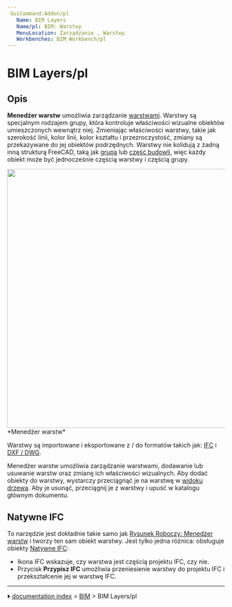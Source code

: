 ```yaml
---
 GuiCommand:Addon/pl
   Name: BIM Layers
   Name/pl: BIM: Warstwy
   MenuLocation: Zarządzanie , Warstwy
   Workbenches: BIM_Workbench/pl
---
```


# BIM Layers/pl



## Opis

**Menedżer warstw** umożliwia zarządzanie [warstwami](Draft_Layer/pl.md). Warstwy są specjalnym rodzajem grupy, która kontroluje właściwości wizualne obiektów umieszczonych wewnątrz niej. Zmieniając właściwości warstwy, takie jak szerokość linii, kolor linii, kolor kształtu i przezroczystość, zmiany są przekazywane do jej obiektów podrzędnych. Warstwy nie kolidują z żadną inną strukturą FreeCAD, taką jak [grupa](Std_Group/pl.md) lub [część budowli](Arch_BuildingPart/pl.md), więc każdy obiekt może być jednocześnie częścią warstwy i częścią grupy.

<img alt="" src=images/BIM_layers_screenshot.png  style="width:600px;"> 
*Menedżer warstw*

Warstwy są importowane i eksportowane z / do formatów takich jak: [IFC](Arch_IFC/pl.md) i [DXF / DWG](Draft_DXF/pl.md).

Menedżer warstw umożliwia zarządzanie warstwami, dodawanie lub usuwanie warstw oraz zmianę ich właściwości wizualnych. Aby dodać obiekty do warstwy, wystarczy przeciągnąć je na warstwę w [widoku drzewa](Tree_view/pl.md). Aby je usunąć, przeciągnij je z warstwy i upuść w katalogu głównym dokumentu.



## Natywne IFC 

To narzędzie jest dokładnie takie samo jak [Rysunek Roboczy: Menedżer warstw](Draft_LayerManager/pl.md) i tworzy ten sam obiekt warstwy. Jest tylko jedna różnica: obsługuje obiekty [Natywne IFC](NativeIFC/pl.md):

-   Ikona IFC wskazuje, czy warstwa jest częścią projektu IFC, czy nie.
-   Przycisk **Przypisz IFC** umożliwia przeniesienie warstwy do projektu IFC i przekształcenie jej w warstwę IFC.



---
⏵ [documentation index](../README.md) > [BIM](BIM_Workbench.md) > BIM Layers/pl
